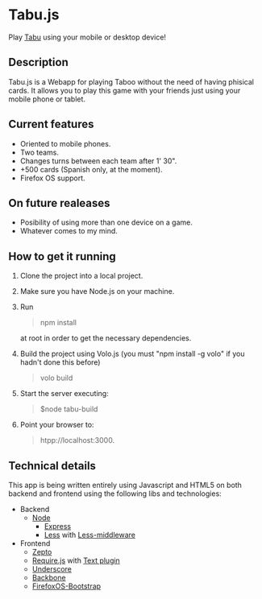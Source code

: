 Tabu.js
=======
Play [Tabu](http://en.wikipedia.org/wiki/Taboo_%28game%29 "Taboo description") using your mobile or desktop device!

Description
------------

Tabu.js is a Webapp for playing Taboo without the need of having phisical cards. 
It allows you to play this game with your friends just using your mobile phone or tablet. 

Current features
----------------

* Oriented to mobile phones.
* Two teams.
* Changes turns between each team after 1' 30".
* +500 cards (Spanish only, at the moment).
* Firefox OS support.

On future realeases
-------------------

* Posibility of using more than one device on a game.
* Whatever comes to my mind.

How to get it running
---------------------

1. Clone the project into a local project.
2. Make sure you have Node.js on your machine.
3. Run 

   > npm install 

   at root in order to get the necessary dependencies.

4. Build the project using Volo.js (you must "npm install -g volo" if you hadn't
   done this before)
   
   >volo build

5. Start the server executing:

   >$node tabu-build 
   
6. Point your browser to: 

   >htpp://localhost:3000.

Technical details
-----------------

This app is being written entirely using Javascript and HTML5 on both backend and frontend using the following libs and technologies:

* Backend
    * [Node](http://nodejs.org "Node")
       * [Express](http://expressjs.com/ "Express")
       * [Less](http://lesscss.org "Less") with [Less-middleware](https://github.com/emberfeather/less.js-middleware "Less-middleware")
* Frontend
    * [Zepto](http://zeptojs.com  "Zepto")
    * [Require.js](http://requirejs.org/ "Require")  with [Text plugin](https://github.com/requirejs/text "Text plugin for require")
    * [Underscore](http://underscorejs.org/ "Underscore")
    * [Backbone](http://backbonejs.org/ "Backbone")
    * [FirefoxOS-Bootstrap](http://ubersoldat.github.io/FirefoxOS/FirefoxOS-Bootstrap/, "FirefoxOS like ui")
